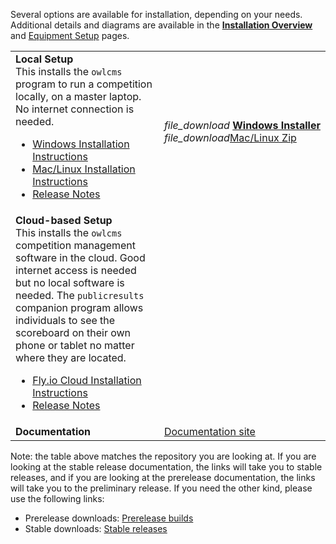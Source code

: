 Several options are available for installation, depending on your needs. Additional details and diagrams are available in the [**Installation Overview**](InstallationOverview) and [Equipment Setup](EquipmentSetup) pages. 

|                                                              |                                                              |
| ------------------------------------------------------------ | ------------------------------------------------------------ |
| **Local Setup** <br />This installs the `owlcms` program to run a competition locally, on a master laptop.  No internet connection is needed.<ul><li>[Windows Installation Instructions](https://owlcms.github.io/owlcms4-prerelease/#/LocalWindowsSetup)<li>[Mac/Linux Installation Instructions](https://owlcms.github.io/owlcms4-prerelease/#/LocalLinuxMacSetup)<li><nobr>[Release Notes](https://github.com/owlcms/owlcms4-prerelease/releases/tag/44.0.0-alpha12)</nobr></ul> | <nobr><i class="material-icons" style="transform: translatey(0.30em)">file_download</i>  **[Windows Installer](https://github.com/owlcms/owlcms4-prerelease/releases/download/44.0.0-alpha12/owlcms_setup_44.0.0-alpha12.exe)**</nobr><br/><i class="material-icons" style="transform: translatey(0.30em)">file_download</i>[Mac/Linux Zip](https://github.com/owlcms/owlcms4-prerelease/releases/download/44.0.0-alpha12/owlcms_44.0.0-alpha12.zip) |
| **Cloud-based Setup**<br />This installs the `owlcms` competition management software in the cloud. Good internet access is needed but no local software is needed. The `publicresults` companion program allows individuals to see the scoreboard on their own phone or tablet no matter where they are located.<ul><li>[Fly.io Cloud Installation Instructions](https://owlcms.github.io/owlcms4-prerelease/#/Fly)</li><li><nobr>[Release Notes](https://github.com/owlcms/owlcms4-prerelease/releases/tag/44.0.0-alpha12)</nobr></li></ul> |                                                              |
| **Documentation**                                            | [Documentation site](https://owlcms.github.io/owlcms4-prerelease/#/index) |

Note: the table above matches the repository you are looking at.  If you are looking at the stable release documentation, the links will take you to stable releases, and if you are looking at the prerelease documentation, the links will take you to the preliminary release.  If you need the other kind, please use the following links:

- Prerelease downloads: [ Prerelease builds](https://github.com/owlcms/owlcms4-prerelease) 
- Stable downloads: [Stable releases](https://github.com/owlcms/owlcms4)
